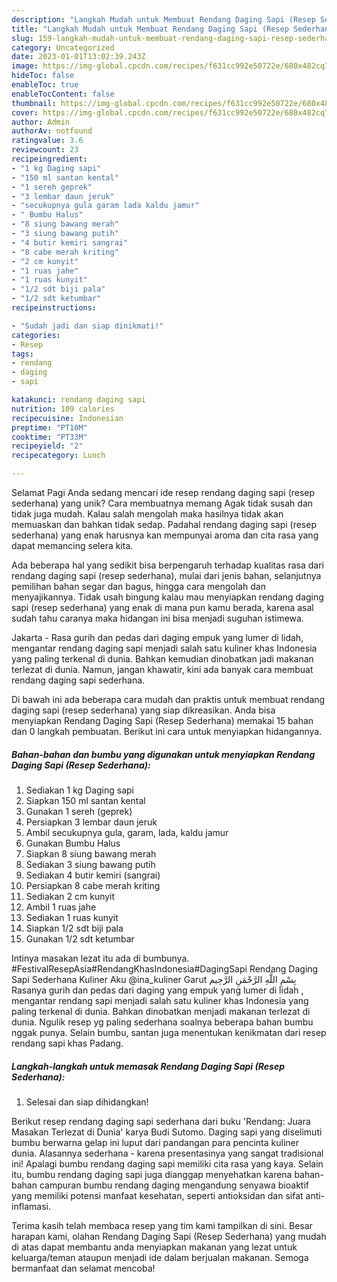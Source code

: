 ```yaml
---
description: "Langkah Mudah untuk Membuat Rendang Daging Sapi (Resep Sederhana) yang Lezat Sekali"
title: "Langkah Mudah untuk Membuat Rendang Daging Sapi (Resep Sederhana) yang Lezat Sekali"
slug: 159-langkah-mudah-untuk-membuat-rendang-daging-sapi-resep-sederhana-yang-lezat-sekali
category: Uncategorized
date: 2023-01-01T13:02:39.243Z
image: https://img-global.cpcdn.com/recipes/f631cc992e50722e/680x482cq70/rendang-daging-sapi-resep-sederhana-foto-resep-utama.jpg
hideToc: false
enableToc: true
enableTocContent: false
thumbnail: https://img-global.cpcdn.com/recipes/f631cc992e50722e/680x482cq70/rendang-daging-sapi-resep-sederhana-foto-resep-utama.jpg
cover: https://img-global.cpcdn.com/recipes/f631cc992e50722e/680x482cq70/rendang-daging-sapi-resep-sederhana-foto-resep-utama.jpg
author: Admin
authorAv: notfound
ratingvalue: 3.6
reviewcount: 23
recipeingredient:
- "1 kg Daging sapi"
- "150 ml santan kental"
- "1 sereh geprek"
- "3 lembar daun jeruk"
- "secukupnya gula garam lada kaldu jamur"
- " Bumbu Halus"
- "8 siung bawang merah"
- "3 siung bawang putih"
- "4 butir kemiri sangrai"
- "8 cabe merah kriting"
- "2 cm kunyit"
- "1 ruas jahe"
- "1 ruas kunyit"
- "1/2 sdt biji pala"
- "1/2 sdt ketumbar"
recipeinstructions:

- "Sudah jadi dan siap dinikmati!"
categories:
- Resep
tags:
- rendang
- daging
- sapi

katakunci: rendang daging sapi 
nutrition: 109 calories
recipecuisine: Indonesian
preptime: "PT10M"
cooktime: "PT33M"
recipeyield: "2"
recipecategory: Lunch

---
```



Selamat Pagi Anda sedang mencari ide resep rendang daging sapi (resep sederhana) yang unik? Cara membuatnya memang Agak tidak susah dan tidak juga mudah. Kalau salah mengolah maka hasilnya tidak akan memuaskan dan bahkan tidak sedap. Padahal rendang daging sapi (resep sederhana) yang enak harusnya kan mempunyai aroma dan cita rasa yang dapat memancing selera kita.


Ada beberapa hal yang sedikit bisa berpengaruh terhadap kualitas rasa dari rendang daging sapi (resep sederhana), mulai dari jenis bahan, selanjutnya pemilihan bahan segar dan bagus, hingga cara mengolah dan menyajikannya. Tidak usah bingung kalau mau menyiapkan rendang daging sapi (resep sederhana) yang enak di mana pun kamu berada, karena asal sudah tahu caranya maka hidangan ini bisa menjadi suguhan istimewa.

Jakarta - Rasa gurih dan pedas dari daging empuk yang lumer di lidah, mengantar rendang daging sapi menjadi salah satu kuliner khas Indonesia yang paling terkenal di dunia. Bahkan kemudian dinobatkan jadi makanan terlezat di dunia. Namun, jangan khawatir, kini ada banyak cara membuat rendang daging sapi sederhana.


Di bawah ini ada beberapa cara mudah dan praktis untuk membuat rendang daging sapi (resep sederhana) yang siap dikreasikan. Anda bisa menyiapkan Rendang Daging Sapi (Resep Sederhana) memakai 15 bahan dan 0 langkah pembuatan. Berikut ini cara untuk menyiapkan hidangannya.

<!--inarticleads1-->

##### Bahan-bahan dan bumbu yang digunakan untuk menyiapkan Rendang Daging Sapi (Resep Sederhana):

1. Sediakan 1 kg Daging sapi
1. Siapkan 150 ml santan kental
1. Gunakan 1 sereh (geprek)
1. Persiapkan 3 lembar daun jeruk
1. Ambil secukupnya gula, garam, lada, kaldu jamur
1. Gunakan  Bumbu Halus
1. Siapkan 8 siung bawang merah
1. Sediakan 3 siung bawang putih
1. Sediakan 4 butir kemiri (sangrai)
1. Persiapkan 8 cabe merah kriting
1. Sediakan 2 cm kunyit
1. Ambil 1 ruas jahe
1. Sediakan 1 ruas kunyit
1. Siapkan 1/2 sdt biji pala
1. Gunakan 1/2 sdt ketumbar


Intinya masakan lezat itu ada di bumbunya. #FestivalResepAsia#RendangKhasIndonesia#DagingSapi Rendang Daging Sapi Sederhana Kuliner Aku @ina_kuliner Garut بِسْمِ اللَّهِ الرَّحْمَنِ الرَّحِيم Rasanya gurih dan pedas dari daging yang empuk yang lumer di lidah , mengantar rendang sapi menjadi salah satu kuliner khas Indonesia yang paling terkenal di dunia. Bahkan dinobatkan menjadi makanan terlezat di dunia. Ngulik resep yg paling sederhana soalnya beberapa bahan bumbu nggak punya. Selain bumbu, santan juga menentukan kenikmatan dari resep rendang sapi khas Padang. 

<!--inarticleads2-->

##### Langkah-langkah untuk memasak Rendang Daging Sapi (Resep Sederhana):


1. Selesai dan siap dihidangkan!

Berikut resep rendang daging sapi sederhana dari buku &#39;Rendang: Juara Masakan Terlezat di Dunia&#39; karya Budi Sutomo. Daging sapi yang diselimuti bumbu berwarna gelap ini luput dari pandangan para pencinta kuliner dunia. Alasannya sederhana - karena presentasinya yang sangat tradisional ini! Apalagi bumbu rendang daging sapi memiliki cita rasa yang kaya. Selain itu, bumbu rendang daging sapi juga dianggap menyehatkan karena bahan-bahan campuran bumbu rendang daging mengandung senyawa bioaktif yang memiliki potensi manfaat kesehatan, seperti antioksidan dan sifat anti-inflamasi. 

Terima kasih telah membaca resep yang tim kami tampilkan di sini. Besar harapan kami, olahan Rendang Daging Sapi (Resep Sederhana) yang mudah di atas dapat membantu anda menyiapkan makanan yang lezat untuk keluarga/teman ataupun menjadi ide dalam berjualan makanan. Semoga bermanfaat dan selamat mencoba!
